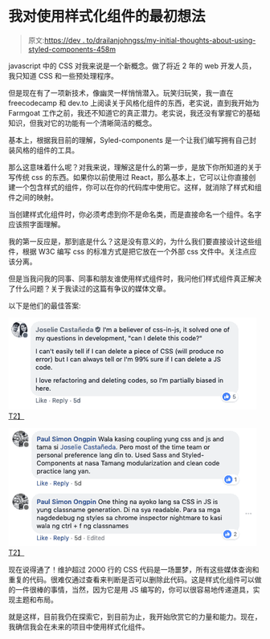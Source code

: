 # 我对使用样式化组件的最初想法

> 原文:[https://dev . to/drailanjohngss/my-initial-thoughts-about-using-styled-components-458m](https://dev.to/drailanjohngss/my-initial-thoughts-about-using-styled-components-458m)

javascript 中的 CSS 对我来说是一个新概念。做了将近 2 年的 web 开发人员，我只知道 CSS 和一些预处理程序。

但是现在有了一项新技术，像幽灵一样悄悄潜入。玩笑归玩笑，我一直在 freecodecamp 和 dev.to 上阅读关于风格化组件的东西，老实说，直到我开始为 Farmgoat 工作之前，我还不知道它的真正潜力。老实说，我还没有掌握它的基础知识，但我对它的功能有一个清晰简洁的概念。

基本上，根据我目前的理解，Syled-components 是一个让我们编写拥有自己封装风格的组件的工具。

那么这意味着什么呢？对我来说，理解这是什么的第一步，是放下你所知道的关于写传统 css 的东西。如果你以前使用过 React，那么基本上，它可以让你直接创建一个包含样式的组件，你可以在你的代码库中使用它。这样，就消除了样式和组件之间的映射。

当创建样式化组件时，你必须考虑到你不是命名类，而是直接命名一个组件。名字应该照字面理解。

我的第一反应是，那到底是什么？这是没有意义的，为什么我们要直接设计这些组件，根据 W3C 编写 css 的标准方式是把它放在一个外部 css 文件中。关注点应该分离。

但是当我问我的同事、同事和朋友谁使用样式组件时，我问他们样式组件真正解决了什么问题？关于我读过的这篇有争议的媒体文章。

以下是他们的最佳答案:

[![First Image](img/d8e0cd07b39ae5aed15ccc9953323f5b.png)T2】](https://res.cloudinary.com/practicaldev/image/fetch/s--1baAzFFe--/c_limit%2Cf_auto%2Cfl_progressive%2Cq_auto%2Cw_880/https://djtechblog.netlify.com/static/8fc13771bd8fea63c8cf782e1ad11ccf/fbb21/answer1.png)

[![Second Image](img/101e4f1e1efa1513a60170a18442f2c8.png)T2】](https://res.cloudinary.com/practicaldev/image/fetch/s--lvwg9yZx--/c_limit%2Cf_auto%2Cfl_progressive%2Cq_auto%2Cw_880/https://djtechblog.netlify.com/static/28dfa0a653935622256026478ed65d41/fbb21/answer2.png)

现在说得通了！维护超过 2000 行的 CSS 代码是一场噩梦，所有这些媒体查询和重复的代码。很难仅通过查看来判断是否可以删除此代码。这是样式化组件可以做的一件很棒的事情，当然，因为它是用 JS 编写的，你可以很容易地传递道具，实现主题和布局。

就是这样，目前我仍在探索它，到目前为止，我开始欣赏它的力量和能力。现在，我确信我会在未来的项目中使用样式化组件。